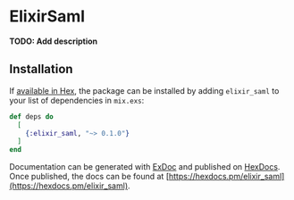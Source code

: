 # ElixirSaml

**TODO: Add description**

## Installation

If [available in Hex](https://hex.pm/docs/publish), the package can be installed
by adding `elixir_saml` to your list of dependencies in `mix.exs`:

```elixir
def deps do
  [
    {:elixir_saml, "~> 0.1.0"}
  ]
end
```

Documentation can be generated with [ExDoc](https://github.com/elixir-lang/ex_doc)
and published on [HexDocs](https://hexdocs.pm). Once published, the docs can
be found at [https://hexdocs.pm/elixir_saml](https://hexdocs.pm/elixir_saml).

